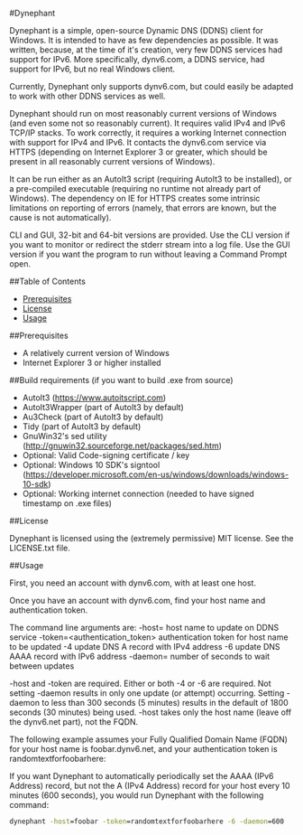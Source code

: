 #Dynephant

Dynephant is a simple, open-source Dynamic DNS (DDNS) client for
Windows. It is intended to have as few dependencies as possible. It
was written, because, at the time of it's creation, very few DDNS
services had support for IPv6. More specifically, dynv6.com, a DDNS
service, had support for IPv6, but no real Windows client.

Currently, Dynephant only supports dynv6.com, but could easily be
adapted to work with other DDNS services as well.

Dynephant should run on most reasonably current versions of Windows
(and even some not so reasonably current). It requires valid IPv4 and
IPv6 TCP/IP stacks. To work correctly, it requires a working Internet
connection with support for IPv4 and IPv6. It contacts the dynv6.com
service via HTTPS (depending on Internet Explorer 3 or greater, which
should be present in all reasonably current versions of Windows).

It can be run either as an AutoIt3 script (requiring AutoIt3 to be
installed), or a pre-compiled executable (requiring no runtime not
already part of Windows). The dependency on IE for HTTPS creates
some intrinsic limitations on reporting of errors (namely, that
errors are known, but the cause is not automatically).

CLI and GUI, 32-bit and 64-bit versions are provided. Use the CLI
version if you want to monitor or redirect the stderr stream into
a log file. Use the GUI version if you want the program to run
without leaving a Command Prompt open.

##Table of Contents

* [Prerequisites](#prerequisites)
* [License](#license)
* [Usage](#usage)

##Prerequisites

* A relatively current version of Windows
* Internet Explorer 3 or higher installed

##Build requirements (if you want to build .exe from source)

* AutoIt3 (https://www.autoitscript.com)
* AutoIt3Wrapper (part of AutoIt3 by default)
* Au3Check (part of AutoIt3 by default)
* Tidy (part of AutoIt3 by default)
* GnuWin32's sed utility (http://gnuwin32.sourceforge.net/packages/sed.htm)
* Optional: Valid Code-signing certificate / key
* Optional: Windows 10 SDK's signtool (https://developer.microsoft.com/en-us/windows/downloads/windows-10-sdk)
* Optional: Working internet connection (needed to have signed timestamp on .exe files)

##License

Dynephant is licensed using the (extremely permissive) MIT license.
See the LICENSE.txt file.

##Usage

First, you need an account with dynv6.com, with at least one host.

Once you have an account with dynv6.com, find your host name and
authentication token.

The command line arguments are:
-host=<hostname>               host name to update on DDNS service
-token=<authentication_token>  authentication token for host name to be updated
-4                             update DNS A record with IPv4 address
-6                             update DNS AAAA record with IPv6 address
-daemon=<seconds>              number of seconds to wait between updates

-host and -token are required. Either or both -4 or -6 are required.
Not setting -daemon results in only one update (or attempt) occurring.
Setting -daemon to less than 300 seconds (5 minutes) results in the default
of 1800 seconds (30 minutes) being used.
-host takes only the host name (leave off the dynv6.net part), not the FQDN.

The following example assumes your Fully Qualified Domain Name (FQDN)
for your host name is foobar.dynv6.net, and your authentication token
is randomtextforfoobarhere:

If you want Dynephant to automatically periodically set the AAAA
(IPv6 Address) record, but not the A (IPv4 Address) record for your host
every 10 minutes (600 seconds), you would run Dynephant with the
following command:

```bat
dynephant -host=foobar -token=randomtextforfoobarhere -6 -daemon=600
```

